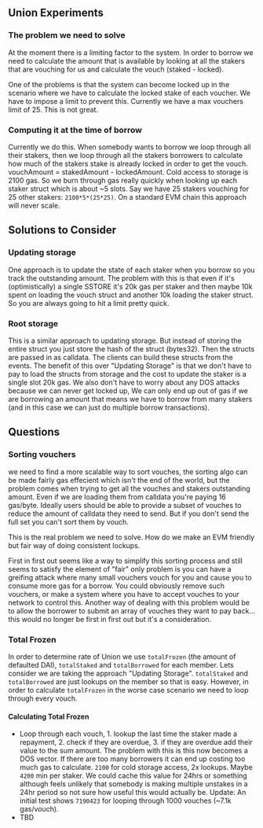 ## Union Experiments

### The problem we need to solve

At the moment there is a limiting factor to the system. In order to borrow
we need to calculate the amount that is available by looking at all the stakers
that are vouching for us and calculate the vouch (staked - locked).

One of the problems is that the system can become locked up in the scenario where we have to calculate the
locked stake of each voucher. We have to impose a limit to prevent this. Currently we have a max vouchers
limit of 25. This is not great.

### Computing it at the time of borrow

Currently we do this. When somebody wants to borrow we loop through all their stakers, then we loop through
all the stakers borrowers to calculate how much of the stakers stake is already locked in order to get the
vouch. vouchAmount = stakedAmount - lockedAmount. Cold access to storage is 2100 gas. So we burn through gas
really quickly when looking up each staker struct which is about ~5 slots. Say we have 25 stakers vouching for
25 other stakers: `2100*5*(25*25)`. On a standard EVM chain this approach will never scale.

## Solutions to Consider

### Updating storage

One approach is to update the state of each staker when you borrow so you track the outstanding amount. The problem with
this is that even if it's (optimistically) a single SSTORE it's 20k gas per staker and then maybe 10k spent
on loading the vouch struct and another 10k loading the staker struct. So you are always going to hit a limit
pretty quick.

### Root storage

This is a similar approach to updating storage. But instead of storing the entire struct you just store the
hash of the struct (bytes32). Then the structs are passed in as calldata. The clients can build these structs
from the events. The benefit of this over "Updating Storage" is that we don't have to pay to load the structs
from storage and the cost to update the staker is a single slot 20k gas. We also don't have to worry about any
DOS attacks because we can never get locked up, We can only end up out of gas if we are borrowing an amount that
means we have to borrow from many stakers (and in this case we can just do multiple borrow transactions).

## Questions

### Sorting vouchers

we need to find a more scalable way to sort vouches, the sorting algo can be made fairly gas effecient which isn't the
end of the world, but the problem comes when trying to get all the vouches and stakers outstanding amount. Even if we
are loading them from calldata you're paying 16 gas/byte. Ideally users should be able to provide a subset of vouches to
reduce the amount of calldata they need to send. But if you don't send the full set you can't sort them by vouch.

This is the real problem we need to solve. How do we make an EVM friendly but fair way of doing consistent lockups.

First in first out seems like a way to simplify this sorting process and still seems to satisfy the element of "fair" only
problem is you can have a greifing attack where many small vouchers vouch for you and cause you to consume more gas for
a borrow. You could obviously remove such vouchers, or make a system where you have to accept vouches to your network to
control this. Another way of dealing with this problem would be to allow the borrower to submit an array of vouches they
want to pay back... this would no longer be first in first out but it's a consideration.


### Total Frozen

In order to determine rate of Union we use `totalFrozen` (the amount of defaulted DAI), `totalStaked` and `totalBorrowed` for
each member. Lets consider we are taking the approach "Updating Storage". `totalStaked` and `totalBorrowed` are just lookups
on the member so that is easy. However, in order to calculate `totalFrozen` in the worse case scenario we need to loop through
every vouch.

#### Calculating Total Frozen

-  Loop through each vouch, 1. lookup the last time the staker made a repayment, 2. check if they are overdue, 3. if they are overdue
   add their value to the sum amount. The problem with this is this now becomes a DOS vector. If there are too many borrowers it can end
   up costing too much gas to calculate. `2100` for cold storage access, 2x lookups. Maybe `4200` min per staker. We could cache this value
   for 24hrs or something although feels unlikely that somebody is making multiple unstakes in a 24hr period so not sure how useful this
   would actually be. Update: An initial test shows `7190423` for looping through 1000 vouches (~7.1k gas/vouch).
-  TBD

